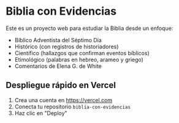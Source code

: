 # Biblia con Evidencias

Este es un proyecto web para estudiar la Biblia desde un enfoque:
- Bíblico Adventista del Séptimo Día
- Histórico (con registros de historiadores)
- Científico (hallazgos que confirman eventos bíblicos)
- Etimológico (palabras en hebreo, arameo y griego)
- Comentarios de Elena G. de White

## Despliegue rápido en Vercel
1. Crea una cuenta en https://vercel.com
2. Conecta tu repositorio `biblia-con-evidencias`
3. Haz clic en "Deploy"

